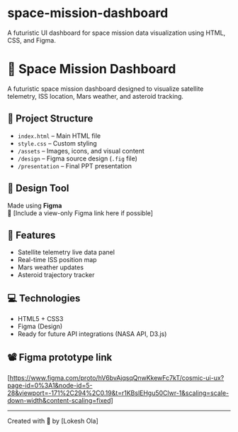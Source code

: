 # space-mission-dashboard
 A futuristic UI dashboard for space mission data visualization using HTML, CSS, and Figma.
# 🚀 Space Mission Dashboard

A futuristic space mission dashboard designed to visualize satellite telemetry, ISS location, Mars weather, and asteroid tracking.

## 📁 Project Structure

- `index.html` – Main HTML file
- `style.css` – Custom styling
- `/assets` – Images, icons, and visual content
- `/design` – Figma source design (`.fig` file)
- `/presentation` – Final PPT presentation

## 📐 Design Tool

Made using **Figma**  
🔗 [Include a view-only Figma link here if possible]

## 🧠 Features

- Satellite telemetry live data panel
- Real-time ISS position map
- Mars weather updates
- Asteroid trajectory tracker

## 💻 Technologies

- HTML5 + CSS3
- Figma (Design)
- Ready for future API integrations (NASA API, D3.js)

## 📽️ Figma prototype link

[https://www.figma.com/proto/hV6bvAjqsqQnwKkewFc7kT/cosmic-ui-ux?page-id=0%3A1&node-id=5-28&viewport=-171%2C294%2C0.19&t=r1KBslEHgu50Clwr-1&scaling=scale-down-width&content-scaling=fixed]

---

Created with 💙 by [Lokesh Ola]
